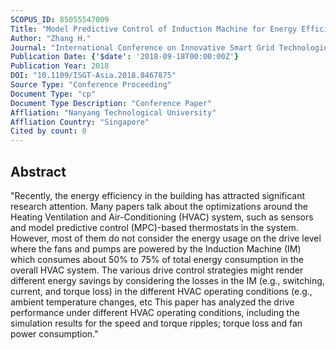 ```yaml
---
SCOPUS_ID: 85055547009
Title: "Model Predictive Control of Induction Machine for Energy Efficient HVAC Operation"
Author: "Zhang H."
Journal: "International Conference on Innovative Smart Grid Technologies, ISGT Asia 2018"
Publication Date: {'$date': '2018-09-18T00:00:00Z'}
Publication Year: 2018
DOI: "10.1109/ISGT-Asia.2018.8467875"
Source Type: "Conference Proceeding"
Document Type: "cp"
Document Type Description: "Conference Paper"
Affliation: "Nanyang Technological University"
Affliation Country: "Singapore"
Cited by count: 0
---
```


## Abstract
"Recently, the energy efficiency in the building has attracted significant research attention. Many papers talk about the optimizations around the Heating Ventilation and Air-Conditioning (HVAC) system, such as sensors and model predictive control (MPC)-based thermostats in the system. However, most of them do not consider the energy usage on the drive level where the fans and pumps are powered by the Induction Machine (IM) which consumes about 50% to 75% of total energy consumption in the overall HVAC system. The various drive control strategies might render different energy savings by considering the losses in the IM (e.g., switching, current, and torque loss) in the different HVAC operating conditions (e.g., ambient temperature changes, etc This paper has analyzed the drive performance under different HVAC operating conditions, including the simulation results for the speed and torque ripples; torque loss and fan power consumption."
